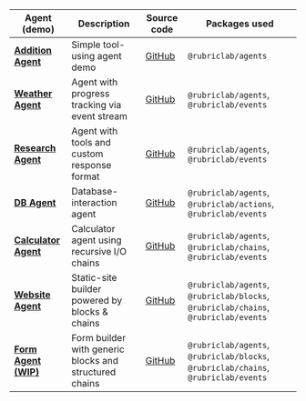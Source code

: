 | Agent (demo)                                                    | Description                                            | Source code                                                                                | Packages used                                                                      |
| --------------------------------------------------------------- | ------------------------------------------------------ | ------------------------------------------------------------------------------------------ | ---------------------------------------------------------------------------------- |
| **[Addition Agent](https://chat.rubric.sh/addition-agent)**     | Simple tool-using agent demo                           | [GitHub](https://github.com/rubriclab/chat/tree/main/src/app/%28app%29/addition-agent)   | `@rubriclab/agents`                                                                |
| **[Weather Agent](https://chat.rubric.sh/weather-agent)**       | Agent with progress tracking via event stream          | [GitHub](https://github.com/rubriclab/chat/tree/main/src/app/%28app%29/weather-agent)    | `@rubriclab/agents`, `@rubriclab/events`                                           |
| **[Research Agent](https://chat.rubric.sh/research-agent)**     | Agent with tools and custom response format            | [GitHub](https://github.com/rubriclab/chat/tree/main/src/app/%28app%29/research-agent)   | `@rubriclab/agents`, `@rubriclab/events`                                           |
| **[DB Agent](https://chat.rubric.sh/db-agent)**                 | Database-interaction agent                             | [GitHub](https://github.com/rubriclab/chat/tree/main/src/app/%28app%29/db-agent)         | `@rubriclab/agents`, `@rubriclab/actions`, `@rubriclab/events`                     |
| **[Calculator Agent](https://chat.rubric.sh/calculator-agent)** | Calculator agent using recursive I/O chains            | [GitHub](https://github.com/rubriclab/chat/tree/main/src/app/%28app%29/calculator-agent) | `@rubriclab/agents`, `@rubriclab/chains`, `@rubriclab/events`                      |
| **[Website Agent](https://chat.rubric.sh/website-agent)**       | Static-site builder powered by blocks & chains         | [GitHub](https://github.com/rubriclab/chat/tree/main/src/app/%28app%29/website-agent)    | `@rubriclab/agents`, `@rubriclab/blocks`, `@rubriclab/chains`, `@rubriclab/events` |
| **[Form Agent (WIP)](https://chat.rubric.sh/form-agent)**       | Form builder with generic blocks and structured chains | [GitHub](https://github.com/rubriclab/chat/tree/main/src/app/%28app%29/form-agent)       | `@rubriclab/agents`, `@rubriclab/blocks`, `@rubriclab/chains`, `@rubriclab/events` |
